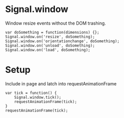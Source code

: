 Signal.window
=============

Window resize events without the DOM trashing.

```
var doSomething = function(dimensions) {};
Signal.window.on('resize', doSomething);
Signal.window.on('orientationchange', doSomething);
Signal.window.on('unload', doSomething);
Signal.window.on('load', doSomething);
```

Setup
=============

Include in page and latch into requestAnimationFrame
```
var tick = function() {
	Signal.window.tick();
	requestAnimationFrame(tick);
}
requestAnimationFrame(tick);
```